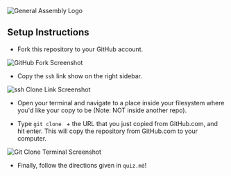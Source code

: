 ![General Assembly Logo](http://i.imgur.com/ke8USTq.png)

## Setup Instructions
- Fork this repository to your GitHub account.

![GitHub Fork Screenshot]()

- Copy the `ssh` link show on the right sidebar.

![ssh Clone Link Screenshot]()

- Open your terminal and navigate to a place inside your filesystem where you'd like your copy to be (Note: NOT inside another repo).

- Type `git clone ` + the URL that you just copied from GitHub.com, and hit enter. This will copy the repository from GitHub.com to your computer.

![Git Clone Terminal Screenshot]()

- Finally, follow the directions given in `quiz.md`!
